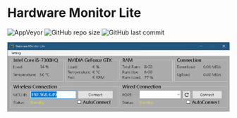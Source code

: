 # Hardware Monitor Lite

![AppVeyor](https://img.shields.io/appveyor/build/NguyenTrungNghia1996/HardwareMonitorLite?style=plastic&logo=appveyor)
![GitHub repo size](https://img.shields.io/github/repo-size/NguyenTrungNghia1996/HardwareMonitorLite?label=Project%20size&style=plastic&logo=github)
![GitHub last commit](https://img.shields.io/github/last-commit/NguyenTrungNghia1996/HardwareMonitorLite?style=plastic&logo=git)

![Screen](https://github.com/NguyenTrungNghia1996/HardwareMonitorLite/blob/master/img/Annotation%202020-09-04%20142451.png)
